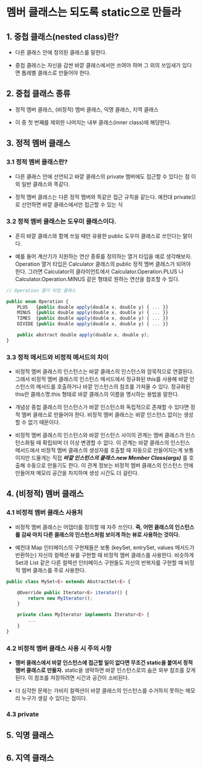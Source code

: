 # 멤버 클래스는 되도록 static으로 만들라

## 1. 중첩 클래스(nested class)란?

- 다른 클래스 안에 정의된 클래스를 말한다.

- 중첩 클래스는 자신을 감싼 바깥 클래스에서만 쓰여야 하며 그 외의 쓰임새가 있다면 톱레벨 클래스로 만들어야 한다.

## 2. 중첩 클래스 종류

- 정적 멤버 클래스, (비정적) 멤버 클래스, 익명 클래스, 지역 클래스

- 이 중 첫 번째를 제외한 나머지는 내부 클래스(inner class)에 해댱한다.

## 3. 정적 멤버 클래스

### 3.1 정적 멤버 클래스란? 

- 다른 클래스 안에 선언되고 바깥 클래스의 private 멤버에도 접근할 수 있다는 점 이외 일반 클래스와 똑같다.

- 정적 멤버 클래스는 다른 정적 멤버와 똑같은 접근 규칙을 같는다. 예컨대 private으로 선언하면 바깥 클래스에서만 접근할 수 있는 식

### 3.2 정적 멤버 클래스는 도우미 클래스이다.

- 흔히 바깥 클래스와 함께 쓰일 때만 유용한 public 도우미 클래스로 쓰인다는 말이다.

- 예를 들어 계산기가 지원하는 연산 종류를 정의하는 열거 타입을 예로 생각해보자. Operation 열거 타입은 Calculator 클래스의 public 정적 멤버 클래스가 되어야 한다. 그러면 Calculator의 클라이언트에서 Calculator.Operation.PLUS 나 Calculator.Operation.MINUS 같은 형태로 원하는 연산을 참조할 수 있다.

```js
// Operation 열거 타입 클래스

public enum Operation {
    PLUS   {public double apply(double x, double y) { ... }}
    MINUS  {public double apply(double x, double y) { ... }}
    TIMES  {public double apply(double x, double y) { ... }}
    DIVIDE {public double apply(double x, double y) { ... }}

    public abstract double apply(double x, double y);
}
```

### 3.3 정적 메서드와 비정적 메서드의 차이

- 비정적 멤버 클래스의 인스턴스는 바깥 클래스의 인스턴스와 암묵적으로 연결된다. 그래서 비정적 멤버 클래스의 인스턴스 메서드에서 정규화된 this를 사용해 바깥 인스턴스의 메서드를 호출하거나 바깥 인스턴스의 참조를 가져올 수 있다. 정규화된 this란 클래스명.this 형태로 바깥 클래스의 이름을 명시하는 용법을 말한다.

- 개념상 중첩 클래스의 인스턴스가 바깥 인스턴스와 독립적으로 존재할 수 있다면 정적 멤버 클래스로 만들어야 한다. 비정적 멤버 클래스는 바깥 인스턴스 없이는 생성할 수 없기 때문이다.

- 비정적 멤버 클래스의 인스턴스와 바깥 인스턴스 사이의 관계는 멤버 클래스가 인스턴스화될 때 확립되며 더 이상 변경할 수 없다. 이 관계는 바깥 클래스의 인스턴스 메서드에서 비정적 멤버 클래스의 생성자를 호출할 때 자동으로 만들어지는게 보통이지만 드물게는 직접 ***바깥 인스턴스의 클래스.new Member Class(args)*** 를 호출해 수동으로 만들기도 한다. 이 관계 정보는 비정적 멤버 클래스의 인스턴스 안에 만들어져 메모리 공간을 차지하며 생성 시간도 더 걸린다.

## 4. (비정적) 멤버 클래스 

### 4.1 비정적 멤버 클래스 사용처

- 비정적 멤버 클래스는 어댑터를 정의할 때 자주 쓰인다. **즉, 어떤 클래스의 인스턴스를 감싸 마치 다른 클래스의 인스턴스처럼 보이게 하는 뷰로 사용하는 것이다.**

- 예컨대 Map 인터페이스의 구현체들은 보통 (keySet, entrySet, values 메서드가 반환하는) 자신의 컬렉션 뷰를 구현할 때 비정적 멤버 클래스를 사용한다. 비슷하게 Set과 List 같은 다른 컬렉션 인터페이스 구현들도 자신의 반복자를 구현할 때 비정적 멤버 클래스를 주로 사용한다.

```js
public class MySet<E> extends AbstractSet<E> {

    @Override public Iterator<E> iterator() {
        return new MyIterator();
    }

    private class MyIterator implements Iterator<E> {
        ...
    }
}
```

### 4.2 비정적 멤버 클래스 사용 시 주의 사항

- **멤버 클래스에서 바깥 인스턴스에 접근할 일이 없다면 무조건 static을 붙여서 정적 멤버 클래스로 만들자.** static을 생략하면 바깥 인스턴스로의 숨은 외부 참조를 갖게 된다. 이 참조를 저장하려면 시간과 공간이 소비된다.

- 더 심각한 문제는 가비지 컬렉션이 바깥 클래스의 인스턴스를 수거하지 못하는 메모리 누구가 생길 수 있다는 점이다.

### 4.3 private 


## 5. 익명 클래스

## 6. 지역 클래스